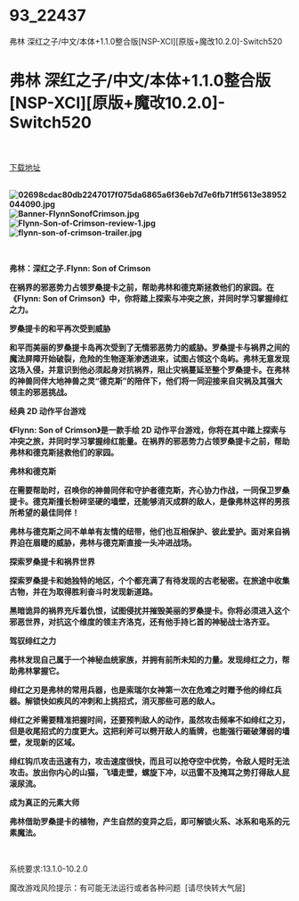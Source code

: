 # 93_22437
弗林 深红之子/中文/本体+1.1.0整合版[NSP-XCI][原版+魔改10.2.0]-Switch520
# 弗林 深红之子/中文/本体+1.1.0整合版[NSP-XCI][原版+魔改10.2.0]-Switch520
 <br/></br>
[下载地址](https://www.switch520.cc/article/22437 "下载地址")
<br/></br>

<p><strong><img title="02698cdac80db2247017f075da6865a6f36eb7d7e6fb71ff5613e38952044090.jpg" src="https://www.switch520.cc/muke_img/2021_09_17_82f355f07ccd8.jpg" alt="02698cdac80db2247017f075da6865a6f36eb7d7e6fb71ff5613e38952044090.jpg"></strong><br>
<strong><img title="Banner-FlynnSonofCrimson.jpg" src="https://www.switch520.cc/muke_img/2021_09_17_6041f9ea74309.jpg" alt="Banner-FlynnSonofCrimson.jpg"></strong><br>
<strong><img title="Flynn-Son-of-Crimson-review-1.jpg" src="https://www.switch520.cc/muke_img/2021_09_17_4be2d3dab141b.jpg" alt="Flynn-Son-of-Crimson-review-1.jpg"></strong><br>
<strong><img title="flynn-son-of-crimson-trailer.jpg" src="https://www.switch520.cc/muke_img/2021_09_17_726849d6fabe3.jpg" alt="flynn-son-of-crimson-trailer.jpg">&nbsp;</strong></p>
<p>&nbsp;</p>
<p><strong> 弗林：深红之子.Flynn: Son of Crimson</strong></p>
<p><strong>在祸界的邪恶势力占领罗桑提卡之前，帮助弗林和德克斯拯救他们的家园。在《Flynn: Son of Crimson》中，你将踏上探索与冲突之旅，并同时学习掌握绯红之力。</strong></p>
<p><strong>罗桑提卡的和平再次受到威胁</strong></p>
<p><strong>和平而美丽的罗桑提卡岛再次受到了无情邪恶势力的威胁。罗桑提卡与祸界之间的魔法屏障开始破裂，危险的生物逐渐渗透进来，试图占领这个岛屿。弗林无意发现这场入侵，并意识到他必须起身对抗祸界，阻止灾祸蔓延至整个罗桑提卡。在弗林的神兽同伴大地神兽之灵“德克斯”的陪伴下，他们将一同迎接来自灾祸及其强大领主的邪恶挑战。</strong></p>
<p><strong>经典 2D 动作平台游戏</strong></p>
<p><strong>《Flynn: Son of Crimson》是一款手绘 2D 动作平台游戏，你将在其中踏上探索与冲突之旅，并同时学习掌握绯红能量。在祸界的邪恶势力占领罗桑提卡之前，帮助弗林和德克斯拯救他们的家园。</strong></p>
<p><strong>弗林和德克斯</strong></p>
<p><strong>在需要帮助时，召唤你的神兽同伴和守护者德克斯，齐心协力作战，一同保卫罗桑提卡。德克斯擅长粉碎坚硬的墙壁，还能够消灭成群的敌人，是像弗林这样的男孩所希望的最佳同伴！</strong></p>
<p><strong>弗林与德克斯之间不单单有友情的纽带，他们也互相保护、彼此爱护。面对来自祸界迫在眉睫的威胁，弗林与德克斯直接一头冲进战场。</strong></p>
<p><strong>探索罗桑提卡和祸界世界</strong></p>
<p><strong>探索罗桑提卡和她独特的地区，个个都充满了有待发现的古老秘密。在旅途中收集古物，并在为取得胜利奋斗时发现新道路。</strong></p>
<p><strong>黑暗诡异的祸界充斥着仇恨，试图侵扰并摧毁美丽的罗桑提卡。你将必须进入这个邪恶世界，对抗这个维度的领主齐洛克，还有他手持匕首的神秘战士洛齐亚。</strong></p>
<p><strong>驾驭绯红之力</strong></p>
<p><strong>弗林发现自己属于一个神秘血统家族，并拥有前所未知的力量。发现绯红之力，帮助弗林掌握它。</strong></p>
<p><strong>绯红之刃是弗林的常用兵器，也是索瑞尔女神第一次在危难之时赠予他的绯红兵器。解锁快如疾风的冲刺和上挑招式，消灭那些可恶的敌人。</strong></p>
<p><strong>绯红之斧需要精准把握时间，还要预判敌人的动作，虽然攻击频率不如绯红之刃，但是收尾招式的力度更大。这把利斧可以劈开敌人的盾牌，也能强行砸破薄弱的墙壁，发现新的区域。</strong></p>
<p><strong>绯红钩爪攻击迅速有力，攻击速度很快，而且可以抢夺空中优势，令敌人短时无法攻击。放出你内心的山猫，飞墙走壁，螺旋下冲，以迅雷不及掩耳之势打得敌人屁滚尿流。</strong></p>
<p><strong>成为真正的元素大师</strong></p>
<p><strong>弗林借助罗桑提卡的植物，产生自然的变异之后，即可解锁火系、冰系和电系的元素魔法。</strong></p>
<p>&nbsp;</p>
<p>系统要求:13.1.0-10.2.0</p>
<p>魔改游戏风险提示：有可能无法运行或者各种问题 &nbsp;[请尽快转大气层]</p>



